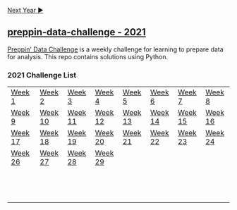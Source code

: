 <a href="https://github.com/PTettey/Data-Prepping/blob/main/Preppin-data-challenge/2022/Readme.md">Next Year ▶
 
## preppin-data-challenge - 2021

[Preppin' Data Challenge](https://preppindata.blogspot.com/) is a weekly challenge for learning to prepare data for analysis. This repo contains solutions using Python.


### 2021 Challenge List

<table>
  <tr>
    <td><a href="https://github.com/PTettey/Data-Prepping/blob/main/Preppin-data-challenge/2021/WK1-Bike%20Sales.ipynb">Week 1</a></td>
    <td><a href="https://github.com/PTettey/Data-Prepping/blob/main/Preppin-data-challenge/2021/WK2-Bike%20Model%20Sales.ipynb">Week 2</a></td>
    <td><a href="https://github.com/PTettey/Data-Prepping/blob/main/Preppin-data-challenge/2021/WK3-Bike%20Accessory%20Sales.ipynb">Week 3</a></td>
    <td><a href="https://github.com/PTettey/Data-Prepping/blob/main/Preppin-data-challenge/2021/WK4-Bike%20Sales%20Target.ipynb">Week 4</a></td>
    <td><a href="https://github.com/PTettey/Data-Prepping/blob/main/Preppin-data-challenge/2021/WK5-Dealing%20with%20Duplication.ipynb">Week 5</a></td>
    <td><a href="https://github.com/PTettey/Data-Prepping/blob/main/Preppin-data-challenge/2021/WK6-Official%20Money.ipynb">Week 6</a></td>
    <td><a href="https://github.com/PTettey/Data-Prepping/blob/main/Preppin-data-challenge/2021/WK7-Vegan%20Shopping%20List.ipynb">Week 7</a></td>
    <td><a href="https://github.com/PTettey/Data-Prepping/blob/main/Preppin-data-challenge/2021/WK8-Karaoke%20Data.ipynb">Week 8</a></td>
  </tr>
  <tr>
    <td><a href="https://github.com/PTettey/Data-Prepping/blob/main/Preppin-data-challenge/2021/WK9-Working%20with%20strings.ipynb">Week 9</a>&nbsp;&nbsp;&nbsp;&nbsp;</td>
    <td><a href="https://github.com/PTettey/Data-Prepping/blob/main/Preppin-data-challenge/2021/WK10-Pokemon%20Hierarchies.ipynb">Week 10</a></td>
    <td><a href="https://github.com/PTettey/Data-Prepping/blob/main/Preppin-data-challenge/2021/WK11-Cocktails.ipynb">Week 11</a></td>
    <td><a href="https://github.com/PTettey/Data-Prepping/blob/main/Preppin-data-challenge/2021/WK12-Maldives%20Tourism%20.ipynb">Week 12</a></td>
    <td><a href="https://github.com/PTettey/Data-Prepping/blob/main/Preppin-data-challenge/2021/WK13-Premier%20League%20Statistics.ipynb">Week 13</a></td>
    <td><a href="https://github.com/PTettey/Data-Prepping/blob/main/Preppin-data-challenge/2021/WK14-Air%20In-Flight%20Purchases.ipynb">Week 14</a></td>
    <td><a href="https://github.com/PTettey/Data-Prepping/blob/main/Preppin-data-challenge/2021/WK15-Restaurant%20Menu%20and%20Orders.ipynb">Week 15</a></td>
    <td><a href="https://github.com/PTettey/Data-Prepping/blob/main/Preppin-data-challenge/2021/WK16-Super%20League.ipynb">Week 16</a></td>
  </tr>
  <tr>
    <td><a href="https://github.com/PTettey/Data-Prepping/blob/main/Preppin-data-challenge/2021/WK17-Timesheet%20checks.ipynb">Week 17</a>&nbsp;&nbsp;&nbsp;&nbsp;</td>
    <td><a href="https://github.com/PTettey/Data-Prepping/blob/main/Preppin-data-challenge/2021/WK18-Prep%20Air%20Project%20overuns.ipynb">Week 18</a></td>
    <td><a href="https://github.com/PTettey/Data-Prepping/blob/main/Preppin-data-challenge/2021/WK19-Prep%20Air%20Project%20Details.ipynb">Week 19</a></td>
    <td><a href="https://github.com/PTettey/Data-Prepping/blob/main/Preppin-data-challenge/2021/WK20-Controlling%20Complaints.ipynb">Week 20</a></td>
    <td><a href="https://github.com/PTettey/Data-Prepping/blob/main/Preppin-data-challenge/2021/WK21-Getting%20Trolleyed.ipynb">Week 21</a></td>
    <td><a href="https://github.com/PTettey/Data-Prepping/blob/main/Preppin-data-challenge/2021/WK22-Answer%20Smash.ipynb">Week 22</a></td>
    <td><a href="https://github.com/PTettey/Data-Prepping/blob/main/Preppin-data-challenge/2021/WK23-NPS%20for%20Airlines.ipynb">Week 23</a></td>
    <td><a href="https://github.com/PTettey/Data-Prepping/blob/main/Preppin-data-challenge/2021/WK24-C%26BS%20Co%20Absence%20Monitoring.ipynb">Week 24</a></td>
  </tr>
  <tr>
    <td><a href="https://github.com/PTettey/Data-Prepping/blob/main/Preppin-data-challenge/2021/WK26-Rolling%20Weekly%20Revenue.ipynb">Week 26</a>&nbsp;&nbsp;&nbsp;&nbsp;</td>
    <td><a href="https://github.com/PTettey/Data-Prepping/blob/main/Preppin-data-challenge/2021/WK27-NBA%20Draft%20Lottery%20calculator.ipynb">Week 27</a></td>
    <td><a href="https://github.com/PTettey/Data-Prepping/blob/main/Preppin-data-challenge/2021/WK28-Its%20coming%20Rome.ipynb">Week 28</a></td>
    <td><a href="https://github.com/PTettey/Data-Prepping/blob/main/Preppin-data-challenge/2021/WK29-PDxWOW%20-%20Tokyo%202020%20Calendar.ipynb">Week 29</a></td>
    <td><a href=" "> </a></td>
    <td><a href=" "> </a></td>
    <td><a href=" "> </a></td>
    <td></td>
  </tr>
  <tr>
    <td><a href=" "> </a>&nbsp;&nbsp;&nbsp;&nbsp;</td>
    <td><a href=" "> </a></td>
    <td><a href=" "> </a></td>
    <td><a href=" "> </a></td>
    <td><a href=" "> </a></td>
    <td><a href=" "> </a></td>
    <td><a href=" "> </a></td>
    <td></td>
  </tr>
  <tr>
    <td><a href=" "> </a>&nbsp;&nbsp;&nbsp;&nbsp;</td>
    <td><a href=" "> </a></td>
    <td><a href=" "> </a></td>
    <td><a href=" "> </a></td>
    <td><a href=" "> </a></td>
    <td><a href=" "> </a></td>
    <td><a href=" "> </a></td>
    <td></td>
  </tr>
  <tr>
    <td><a href=" "> </a>&nbsp;&nbsp;&nbsp;&nbsp;</td>
    <td><a href=" "> </a></td>
    <td><a href=" "> </a></td>
    <td><a href=" "> </a></td>
    <td><a href=" "> </a></td>
    <td><a href=" "> </a></td>
    <td><a href=" "> </a></td>
    <td></td>
  </tr>

</table>


